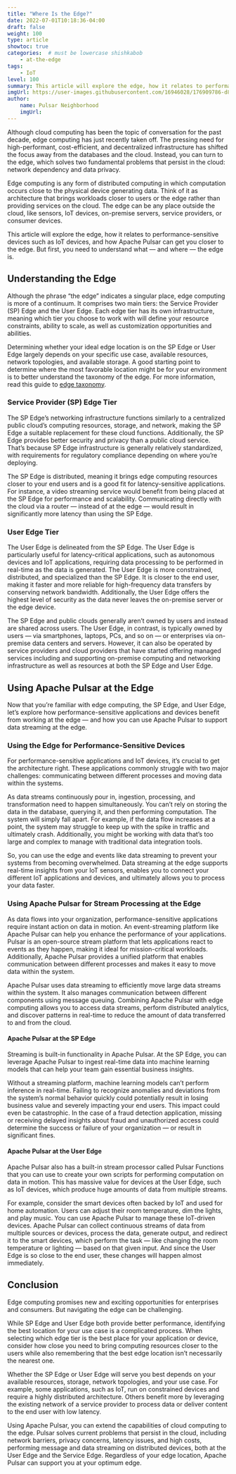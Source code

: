 ```yaml
---
title: "Where Is the Edge?"
date: 2022-07-01T10:18:36-04:00
draft: false
weight: 100
type: article
showtoc: true
categories:  # must be lowercase shishkabob
    - at-the-edge
tags:
    - IoT
level: 100
summary: This article will explore the edge, how it relates to performance-sensitive devices such as IoT devices, and how Apache Pulsar can get you closer to the edge. But first, you need to understand what — and where — the edge is.
imgUrl: https://user-images.githubusercontent.com/16946028/176909786-d8966dcf-bd83-4236-83bc-64a568eb6b2e.png
author:
    name: Pulsar Neighborhood
    imgUrl:
---
```


Although cloud computing has been the topic of conversation for the past decade, edge computing has just recently taken off. The pressing need for high-performant, cost-efficient, and decentralized infrastructure has shifted the focus away from the databases and the cloud. Instead, you can turn to the edge, which solves two fundamental problems that persist in the cloud: network dependency and data privacy.

Edge computing is any form of distributed computing in which computation occurs close to the physical device generating data. Think of it as architecture that brings workloads closer to users or the edge rather than providing services on the cloud. The edge can be any place outside the cloud, like sensors, IoT devices, on-premise servers, service providers, or consumer devices.

This article will explore the edge, how it relates to performance-sensitive devices such as IoT devices, and how Apache Pulsar can get you closer to the edge. But first, you need to understand what — and where — the edge is.

## Understanding the Edge

Although the phrase “the edge” indicates a singular place, edge computing is more of a continuum. It comprises two main tiers: the Service Provider (SP) Edge and the User Edge. Each edge tier has its own infrastructure, meaning which tier you choose to work with will define your resource constraints, ability to scale, as well as customization opportunities and abilities.

Determining whether your ideal edge location is on the SP Edge or User Edge largely depends on your specific use case, available resources, network topologies, and available storage. A good starting point to determine where the most favorable location might be for your environment is to better understand the taxonomy of the edge. For more information, read this guide to [edge taxonomy](https://www.lfedge.org/wp-content/uploads/2020/07/LFedge_Whitepaper.pdf).

### Service Provider (SP) Edge Tier

The SP Edge’s networking infrastructure functions similarly to a centralized public cloud’s computing resources, storage, and network, making the SP Edge a suitable replacement for these cloud functions. Additionally, the SP Edge provides better security and privacy than a public cloud service. That’s because SP Edge infrastructure is generally relatively standardized, with requirements for regulatory compliance depending on where you’re deploying.

The SP Edge is distributed, meaning it brings edge computing resources closer to your end users and is a good fit for latency-sensitive applications. For instance, a video streaming service would benefit from being placed at the SP Edge for performance and scalability. Communicating directly with the cloud via a router — instead of at the edge — would result in significantly more latency than using the SP Edge.

### User Edge Tier

The User Edge is delineated from the SP Edge. The User Edge is particularly useful for latency-critical applications, such as autonomous devices and IoT applications, requiring data processing to be performed in real-time as the data is generated. The User Edge is more constrained, distributed, and specialized than the SP Edge. It is closer to the end user, making it faster and more reliable for high-frequency data transfers by conserving network bandwidth. Additionally, the User Edge offers the highest level of security as the data never leaves the on-premise server or the edge device.

The SP Edge and public clouds generally aren’t owned by users and instead are shared across users. The User Edge, in contrast, is typically owned by users — via smartphones, laptops, PCs, and so on — or enterprises via on-premise data centers and servers. However, it can also be operated by service providers and cloud providers that have started offering managed services including and supporting on-premise computing and networking infrastructure as well as resources at both the SP Edge and User Edge.

## Using Apache Pulsar at the Edge

Now that you’re familiar with edge computing, the SP Edge, and User Edge, let’s explore how performance-sensitive applications and devices benefit from working at the edge — and how you can use Apache Pulsar to support data streaming at the edge.

### Using the Edge for Performance-Sensitive Devices

For performance-sensitive applications and IoT devices, it’s crucial to get the architecture right. These applications commonly struggle with two major challenges: communicating between different processes and moving data within the systems.

As data streams continuously pour in, ingestion, processing, and transformation need to happen simultaneously. You can’t rely on storing the data in the database, querying it, and then performing computation. The system will simply fall apart. For example, if the data flow increases at a point, the system may struggle to keep up with the spike in traffic and ultimately crash. Additionally, you might be working with data that’s too large and complex to manage with traditional data integration tools.

So, you can use the edge and events like data streaming to prevent your systems from becoming overwhelmed. Data streaming at the edge supports real-time insights from your IoT sensors, enables you to connect your different IoT applications and devices, and ultimately allows you to process your data faster.

### Using Apache Pulsar for Stream Processing at the Edge

As data flows into your organization, performance-sensitive applications require instant action on data in motion. An event-streaming platform like Apache Pulsar can help you enhance the performance of your applications. Pulsar is an open-source stream platform that lets applications react to events as they happen, making it ideal for mission-critical workloads. Additionally, Apache Pulsar provides a unified platform that enables communication between different processes and makes it easy to move data within the system.

Apache Pulsar uses data streaming to efficiently move large data streams within the system. It also manages communication between different components using message queuing. Combining Apache Pulsar with edge computing allows you to access data streams, perform distributed analytics, and discover patterns in real-time to reduce the amount of data transferred to and from the cloud.

#### Apache Pulsar at the SP Edge

Streaming is built-in functionality in Apache Pulsar. At the SP Edge, you can leverage Apache Pulsar to ingest real-time data into machine learning models that can help your team gain essential business insights.

Without a streaming platform, machine learning models can’t perform inference in real-time. Failing to recognize anomalies and deviations from the system’s normal behavior quickly could potentially result in losing business value and severely impacting your end users. This impact could even be catastrophic. In the case of a fraud detection application, missing or receiving delayed insights about fraud and unauthorized access could determine the success or failure of your organization — or result in significant fines.

#### Apache Pulsar at the User Edge

Apache Pulsar also has a built-in stream processor called Pulsar Functions that you can use to create your own scripts for performing computation on data in motion. This has massive value for devices at the User Edge, such as IoT devices, which produce huge amounts of data from multiple streams.

For example, consider the smart devices often backed by IoT and used for home automation. Users can adjust their room temperature, dim the lights, and play music. You can use Apache Pulsar to manage these IoT-driven devices. Apache Pulsar can collect continuous streams of data from multiple sources or devices, process the data, generate output, and redirect it to the smart devices, which perform the task — like changing the room temperature or lighting — based on that given input. And since the User Edge is so close to the end user, these changes will happen almost immediately.

## Conclusion

Edge computing promises new and exciting opportunities for enterprises and consumers. But navigating the edge can be challenging.

While SP Edge and User Edge both provide better performance, identifying the best location for your use case is a complicated process. When selecting which edge tier is the best place for your application or device, consider how close you need to bring computing resources closer to the users while also remembering that the best edge location isn’t necessarily the nearest one.

Whether the SP Edge or User Edge will serve you best depends on your available resources, storage, network topologies, and your use case. For example, some applications, such as IoT, run on constrained devices and require a highly distributed architecture. Others benefit more by leveraging the existing network of a service provider to process data or deliver content to the end user with low latency.

Using Apache Pulsar, you can extend the capabilities of cloud computing to the edge. Pulsar solves current problems that persist in the cloud, including network barriers, privacy concerns, latency issues, and high costs, performing message and data streaming on distributed devices, both at the User Edge and the Service Edge. Regardless of your edge location, Apache Pulsar can support you at your optimum edge.

